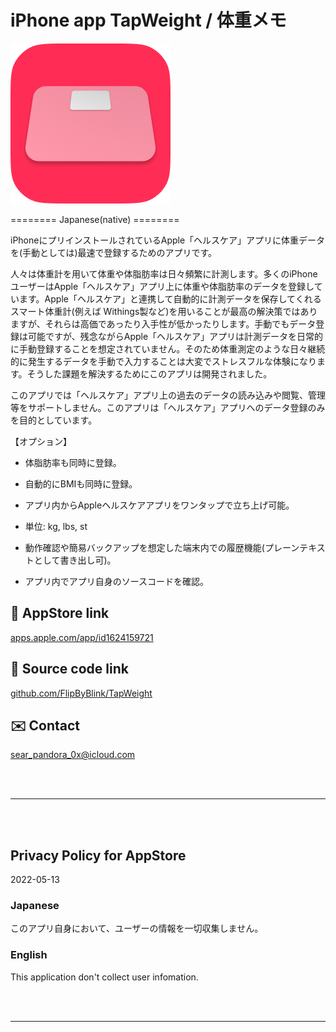 # iPhone app TapWeight / 体重メモ


![](TapWeight/Assets.xcassets/LaunchIcon.imageset/rounded_LogWeightIcon256.png)


<!--Tool for fastest and most comfortable recording body weight to Apple Health app.-->
<!---->
<!--【OPTION】-->
<!---->
<!--- With body fat percentage.-->
<!---->
<!--- With body mass index automatically.-->
<!---->
<!--- Automatically launch Apple Health app after record.-->
<!---->
<!--- Unit: kg, lbs, st-->
<!---->
<!--- Local history as plain text.-->
<!---->
<!--- Check source code in app.-->


======== Japanese(native) ========

iPhoneにプリインストールされているApple「ヘルスケア」アプリに体重データを(手動としては)最速で登録するためのアプリです。

人々は体重計を用いて体重や体脂肪率は日々頻繁に計測します。多くのiPhoneユーザーはApple「ヘルスケア」アプリ上に体重や体脂肪率のデータを登録しています。Apple「ヘルスケア」と連携して自動的に計測データを保存してくれるスマート体重計(例えば Withings製など)を用いることが最高の解決策ではありますが、それらは高価であったり入手性が低かったりします。手動でもデータ登録は可能ですが、残念ながらApple「ヘルスケア」アプリは計測データを日常的に手動登録することを想定されていません。そのため体重測定のような日々継続的に発生するデータを手動で入力することは大変でストレスフルな体験になります。そうした課題を解決するためにこのアプリは開発されました。


このアプリでは「ヘルスケア」アプリ上の過去のデータの読み込みや閲覧、管理等をサポートしません。このアプリは「ヘルスケア」アプリへのデータ登録のみを目的としています。


【オプション】

- 体脂肪率も同時に登録。

- 自動的にBMIも同時に登録。

- アプリ内からAppleヘルスケアアプリをワンタップで立ち上げ可能。

- 単位: kg, lbs, st

- 動作確認や簡易バックアップを想定した端末内での履歴機能(プレーンテキストとして書き出し可)。

- アプリ内でアプリ自身のソースコードを確認。


## 🔗 AppStore link

[apps.apple.com/app/id1624159721](https://apps.apple.com/app/id1624159721)


## 🧰 Source code link

[github.com/FlipByBlink/TapWeight](https://github.com/FlipByBlink/TapWeight)


## ✉️ Contact

sear_pandora_0x@icloud.com




<br>

<br>

------

<br>

<br>


## Privacy Policy for AppStore

2022-05-13


### Japanese

このアプリ自身において、ユーザーの情報を一切収集しません。


### English

This application don't collect user infomation.


<br>

<br>

------

<br>

<br>
